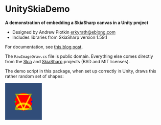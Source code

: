 # UnitySkiaDemo

**A demonstration of embedding a SkiaSharp canvas in a Unity project**

- Designed by Andrew Plotkin <erkyrath@eblong.com>
- Includes libraries from SkiaSharp version 1.59.1

For documentation, see [this blog post][docpost].

The `RawImageDraw.cs` file is public domain. Everything else comes directly from the [Skia][] and [SkiaSharp][] projects (BSD and MIT licenses).

[Skia]: https://skia.org/
[SkiaSharp]: https://github.com/mono/SkiaSharp
[docpost]: http://blog.zarfhome.com/2017/08/using-skiasharp-in-unity.html

The demo script in this package, when set up correctly in Unity, draws this rather random set of shapes:

<img width="120" height="120" src="demoshape.png">

